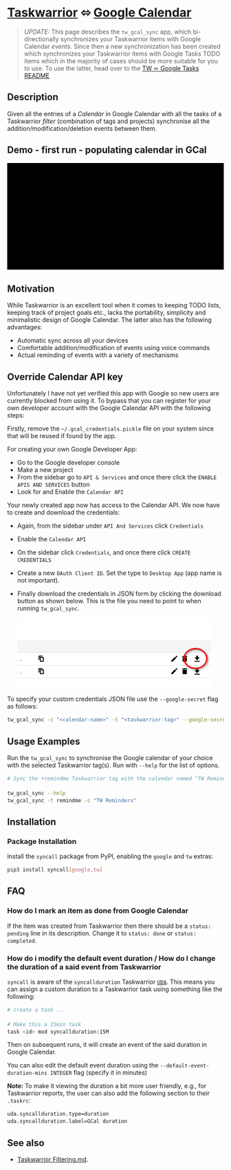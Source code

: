 # [Taskwarrior](https://taskwarrior.org/) ⬄ [Google Calendar](https://calendar.google.com/)

> _UPDATE:_ This page describes the `tw_gcal_sync` app, which bi-directionally
> synchronizes your Taskwarrior items with Google Calendar _events_. Since then a
> new synchronization has been created which synchronizes your Taskwarrior items
> with Google Tasks TODO items which in the majority of cases should be more
> suitable for you to use. To use the latter, head over to the
> [TW ⬄  Google Tasks README](https://github.com/bergercookie/syncall/blob/master/docs/readme-tw-gtasks.md)

## Description

Given all the entries of a _Calendar_ in Google Calendar with all the tasks of a
Taskwarrior _filter_ (combination of tags and projects) synchronise all the
addition/modification/deletion events between them.

## Demo - first run - populating calendar in GCal

![demo_gif](../misc/demo.gif)

## Motivation

While Taskwarrior is an excellent tool when it comes to keeping TODO lists,
keeping track of project goals etc., lacks the portability, simplicity and
minimalistic design of Google Calendar. The latter also has the following
advantages:

- Automatic sync across all your devices
- Comfortable addition/modification of events using voice commands
- Actual reminding of events with a variety of mechanisms

## Override Calendar API key

Unfortunately I have not yet verified this app with Google so new users are
currently blocked from using it. To bypass that you can register for your own
developer account with the Google Calendar API with the following steps:

Firstly, remove the `~/.gcal_credentials.pickle` file on your system since that
will be reused if found by the app.

For creating your own Google Developer App:

- Go to the Google developer console
- Make a new project
- From the sidebar go to `API & Services` and once there click the `ENABLE APIS AND SERVICES` button
- Look for and Enable the `Calendar API`

Your newly created app now has access to the Calendar API. We now have to create
and download the credentials:

- Again, from the sidebar under `API And Services` click `Credentials`
- Enable the `Calendar API`
- On the sidebar click `Credentials`, and once there click `CREATE CREDENTIALS`
- Create a new `OAuth Client ID`. Set the type to `Desktop App` (app name is not
  important).
- Finally download the credentials in JSON form by clicking the download button
  as shown below. This is the file you need to point to when running
  `tw_gcal_sync`.

  ![download-btn](../misc/gcal-json-btn.png)

To specify your custom credentials JSON file use the `--google-secret` flag as follows:

```sh
tw_gcal_sync -c "<calendar-name>" -t "<taskwarrior-tag>" --google-secret "<path/to/downloaded/json/file>"
```

## Usage Examples

Run the `tw_gcal_sync` to synchronise the Google calendar of your choice with
the selected Taskwarrior tag(s). Run with `--help` for the list of options.

```sh
# Sync the +remindme Taskwarrior tag with the calendar named "TW Reminders"

tw_gcal_sync --help
tw_gcal_sync -t remindme -c "TW Reminders"
```

## Installation

### Package Installation

Install the `syncall` package from PyPI, enabling the `google` and `tw`
extras:

```sh
pip3 install syncall[google,tw]
```

## FAQ

### How do I mark an item as done from Google Calendar

If the item was created from Taskwarrior then there should be a
`status: pending` line in its description. Change it to `status: done` or
`status: completed`.

### How do i modify the default event duration / How do I change the duration of a said event from Taskwarrior

`syncall` is aware of the `syncallduration` Taskwarrior
[`UDA`](https://taskwarrior.org/docs/udas/). This means you can assign a custom
duration to a Taskwarrior task using something like the following:

```sh
# create a task ...

# Make this a 15min task
task <id> mod syncallduration:15M
```

Then on subsequent runs, it will create an event of the said duration in Google
Calendar.

You can also edit the default event duration using the
`--default-event-duration-mins INTEGER` flag (specify it in minutes)

**Note:** To make it viewing the duration a bit more user friendly, e.g., for
Taskwarrior reports, the user can also add the following section to their
`.taskrc`:

```sh
uda.syncallduration.type=duration
uda.syncallduration.label=GCal duration
```

## See also

- <a href="https://github.com/bergercookie/syncall/blob/master/docs/taskwarrior-filtering.md">Taskwarrior Filtering.md</a>.
